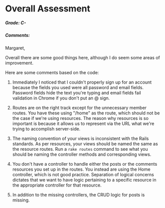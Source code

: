 # Overall Assessment

##### Grade: C-

##### Comments:

Margaret,

Overall there are some good things here, although I do seem some areas of improvement.

Here are some comments based on the code:

1. Immediately I noticed that I couldn't properly sign up for an account because the fields you used were all password and email fields. Password fields hide the text you're typing and email fields fail validation in Chrome if you don't put an @ sign.

2. Routes are on the right track except for the unnecessary member routes. You have these using "/home" as the route, which should not be the case if we're using resources. The reason why resources is so important is because it allows us to represent via the URL what we're trying to accomplish server-side.

3. The naming convention of your views is inconsistent with the Rails standards. As per resources, your views should be named the same as the resource routes. Run a `rake routes` command to see what you should be naming the controller methods and corresponding views.

4. You don't have a controller to handle either the posts or the comments resources you set up in the routes. You instead are using the Home controller, which is not good practice. Separation of logical concerns dictates that we want to have logic pertaining to a specific resource in the appropriate controller for that resource.

5. In addition to the missing controllers, the CRUD logic for posts is missing.